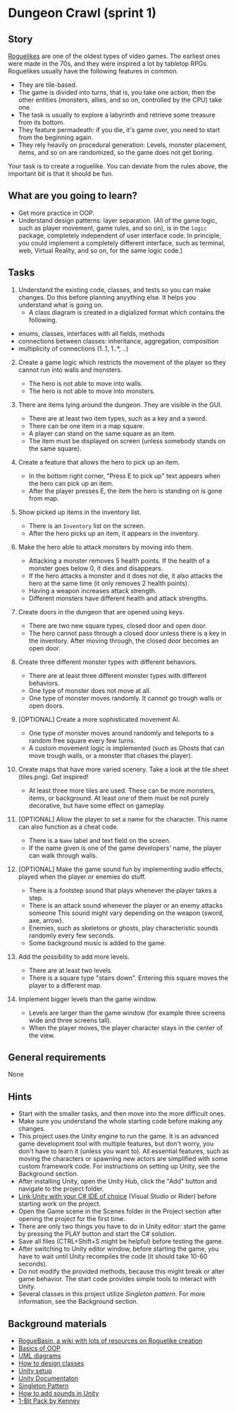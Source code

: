 # Dungeon Crawl (sprint 1)

## Story

[Roguelikes](https://en.wikipedia.org/wiki/Roguelike) are one of the oldest
types of video games. The earliest ones were made in the 70s, and they were inspired
a lot by tabletop RPGs. Roguelikes usually have the following features in common.

- They are tile-based.
- The game is divided into turns, that is, you take one action, then the other
  entities (monsters, allies, and so on, controlled by the CPU) take one.
- The task is usually to explore a labyrinth and retrieve some treasure from its
  bottom.
- They feature permadeath: if you die, it's game over, you need to start from the
  beginning again.
- They rely heavily on procedural generation: Levels, monster placement, items, and so on
  are randomized, so the game does not get boring.

Your task is to create a roguelike. You can deviate from the rules above,
the important bit is that it should be fun.

## What are you going to learn?

- Get more practice in OOP.
- Understand design patterns: layer separation. (All of the game logic, such as player
  movement, game rules, and so on), is in the `logic` package, completely
  independent of user interface code. In principle, you could implement a
  completely different interface, such as terminal, web, Virtual Reality, and so on, for
  the same logic code.)

## Tasks

1. Understand the existing code, classes, and tests so you can make changes. Do this before planning anyything else. It helps you understand what is going on.
    - A class diagram is created in a digialized format which contains the following.
- enums, classes, interfaces with all fields, methods
- connections between classes: inheritance, aggregation, composition
- multiplicity of connections (1..1, 1..*, *..*)

2. Create a game logic which restricts the movement of the player so they cannot run into walls and monsters.
    - The hero is not able to move into walls.
    - The hero is not able to move into monsters.

3. There are items lying around the dungeon. They are visible in the GUI.
    - There are at least two item types, such as a key and a sword.
    - There can be one item in a map square.
    - A player can stand on the same square as an item.
    - The item must be displayed on screen (unless somebody stands on the same square).

4. Create a feature that allows the hero to pick up an item.
    - In the bottom right corner, "Press E to pick up" text appears when the hero can pick up an item.
    - After the player presses E, the item the hero is standing on is gone from map.

5. Show picked up items in the inventory list.
    - There is an `Inventory` list on the screen.
    - After the hero picks up an item, it appears in the inventory.

6. Make the hero able to attack monsters by moving into them.
    - Attacking a monster removes 5 health points. If the health of a monster goes below 0, it dies and disappears.
    - If the hero attacks a monster and it does not die, it also attacks the hero at the same time (it only removes 2 health points).
    - Having a weapon increases attack strength.
    - Different monsters have different health and attack strengths.

7. Create doors in the dungeon that are opened using keys.
    - There are two new square types, closed door and open door.
    - The hero cannot pass through a closed door unless there is a key in the inventory. After moving through, the closed door becomes an open door.

8. Create three different monster types with different behaviors.
    - There are at least three different monster types with different behaviors.
    - One type of monster does not move at all.
    - One type of monster moves randomly. It cannot go trough walls or open doors.

9. [OPTIONAL] Create a more sophisticated movement AI.
    - One type of monster moves around randomly and teleports to a random free square every few turns.
    - A custom movement logic is implemented (such as Ghosts that can move trough walls, or a monster that chases the player).

10. Create maps that have more varied scenery. Take a look at the tile sheet (tiles.png). Get inspired!
    - At least three more tiles are used. These can be more monsters, items, or background. At least one of them must be not purely decorative, but have some effect on gameplay.

11. [OPTIONAL] Allow the player to set a name for the character. This name can also function as a cheat code.
    - There is a `Name` label and text field on the screen.
    - If the name given is one of the game developers' name, the player can walk through walls.

12. [OPTIONAL] Make the game sound fun by implementing audio effects, played when the player or enemies do stuff.
    - There is a footstep sound that plays whenever the player takes a step.
    - There is an attack sound whenever the player or an enemy attacks someone This sound might vary depending on the weapon (sword, axe, arrow).
    - Enemies, such as skeletons or ghosts, play characteristic sounds randomly every few seconds.
    - Some background music is added to the game.

13. Add the possibility to add more levels.
    - There are at least two levels.
    - There is a square type "stairs down". Entering this square moves the player to a different map.

14. Implement bigger levels than the game window.
    - Levels are larger than the game window (for example three screens wide and three screens tall).
    - When the player moves, the player character stays in the center of the view.

## General requirements

None

## Hints

- Start with the smaller tasks, and then move into the more difficult ones.
- Make sure you understand the whole starting code before making any changes.
- This project uses the Unity engine to run the game. It is an advanced game development tool
with multiple features, but don't worry, you don't have to learn it (unless you want to).
All essential features, such as moving the characters or spawning new actors are simplified
with some custom framework code. For instructions on setting up Unity, see the Background section.
- After installing Unity, open the Unity Hub, click the "Add" button and navigate to the project folder.
- [Link Unity with your C# IDE of choice](https://docs.unity3d.com/Manual/Preferences.html#External-Tools) (Visual Studio or Rider) before starting work on the project.
- Open the Game scene in the Scenes folder in the Project section after opening the project for the first time.
- There are only two things you have to do in Unity editor: start the game by pressing the PLAY button and start the C# solution.
- Save all files (CTRL+Shift+S might be helpful) before testing the game.
- After switching to Unity editor window, before starting the game, you have to wait until Unity recompiles the code (it should take 10-60 seconds).
- Do not modify the provided methods, because this might break or alter game behavior. The start code provides simple tools to interact with Unity.
- Several classes in this project utilize _Singleton pattern_. For more information, see the Background section.


## Background materials

- <i class="far fa-book-open"></i> [RogueBasin, a wiki with lots of resources on Roguelike creation](http://roguebasin.com/index.php?title=Articles)
- <i class="far fa-exclamation"></i> [Basics of OOP](project/curriculum/materials/pages/oop/basics-of-object-oriented-programming.md)
- <i class="far fa-exclamation"></i> [UML diagrams](project/curriculum/materials/pages/general/uml-unified-modeling-language.md)
- <i class="far fa-exclamation"></i> [How to design classes](project/curriculum/materials/pages/csharp/how-to-design-classes.md)
- <i class="far fa-exclamation"></i> [Unity setup](https://docs.unity3d.com/Manual/GettingStartedInstallingHub.html)
- <i class="far fa-book-open"></i> [Unity Documentaton](https://docs.unity3d.com/Manual/index.html)
- <i class="far fa-book-open"></i> [Singleton Pattern](https://www.dofactory.com/net/singleton-design-pattern)
- <i class="far fa-book-open"></i> [How to add sounds in Unity](https://support.unity.com/hc/en-us/articles/206116056-How-do-I-use-an-Audio-Source-in-a-script-)
- [1-Bit Pack by Kenney](https://kenney.nl/assets/bit-pack)
